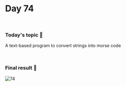 # Day 74

&nbsp;

### Today's topic 🎯
A text-based program to convert strings into morse code

&nbsp;

### Final result 🎉
![74](https://user-images.githubusercontent.com/110282927/189936724-6a771503-7332-42b1-aa28-ac78261c3312.png)